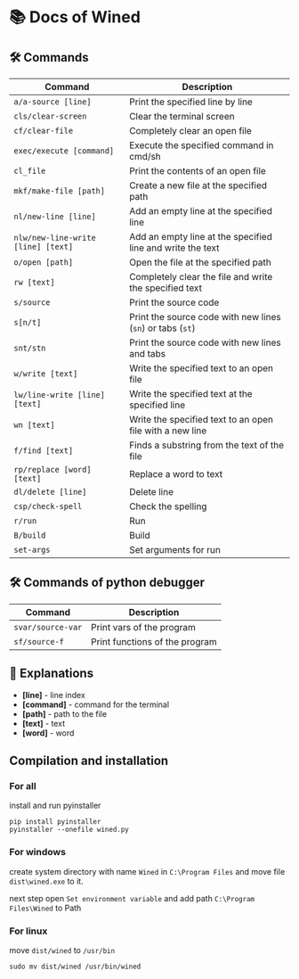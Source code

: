 # 📚 Docs of Wined

## 🛠️ Commands

| Command                         | Description                                                                        |
|---------------------------------|------------------------------------------------------------------------------------|
| `a/a-source [line]`             | Print the specified line by line                                                   |
| `cls/clear-screen`              | Clear the terminal screen                                                          |
| `cf/clear-file`                 | Completely clear an open file                                                      |
| `exec/execute [command]`        | Execute the specified command in cmd/sh                                            |
| `cl_file`                       | Print the contents of an open file                                                 |
| `mkf/make-file [path]`          | Create a new file at the specified path                                            |
| `nl/new-line [line]`            | Add an empty line at the specified line                                            |
| `nlw/new-line-write [line] [text]` | Add an empty line at the specified line and write the text                      |
| `o/open [path]`                 | Open the file at the specified path                                                |
| `rw [text]`                     | Completely clear the file and write the specified text                             |
| `s/source`                      | Print the source code                                                              |
| `s[n/t]`                        | Print the source code with new lines (`sn`) or tabs (`st`)                         |
| `snt/stn`                       | Print the source code with new lines and tabs                                      |
| `w/write [text]`                | Write the specified text to an open file                                           |
| `lw/line-write [line] [text]`   | Write the specified text at the specified line                                     |
| `wn [text]`                     | Write the specified text to an open file with a new line                           |
| `f/find [text]`                 | Finds a substring from the text of the file                                        |
| `rp/replace [word] [text]`      | Replace a word to text                                                             | 
| `dl/delete [line]`              | Delete line                                                                        | 
| `csp/check-spell`               | Check the spelling                                                                 | 
| `r/run`                         | Run                                                                                | 
| `B/build`                       | Build                                                                              | 
| `set-args`                      | Set arguments for run                                                              | 

## 🛠️ Commands of python debugger

| Command           | Description                    |
|-------------------|--------------------------------|
| `svar/source-var` | Print vars of the program      |
| `sf/source-f`     | Print functions of the program |

## 📖 Explanations

- **[line]** - line index
- **[command]** - command for the terminal
- **[path]** - path to the file
- **[text]** - text
- **[word]** - word

## Compilation and installation

### For all
install and run pyinstaller
```shell
pip install pyinstaller
pyinstaller --onefile wined.py
```

### For windows 
create system directory with name `Wined` in `C:\Program Files` 
and move file `dist\wined.exe` to it.

next step open `Set environment variable` and add path `C:\Program Files\Wined` to Path

### For linux
move `dist/wined` to `/usr/bin`
```shell
sudo mv dist/wined /usr/bin/wined
```